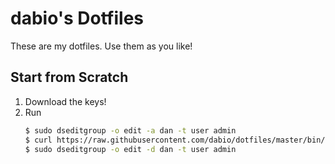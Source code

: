 # dabio's Dotfiles

These are my dotfiles. Use them as you like!

## Start from Scratch

1. Download the keys!
2. Run
   ~~~ bash
   $ sudo dseditgroup -o edit -a dan -t user admin
   $ curl https://raw.githubusercontent.com/dabio/dotfiles/master/bin/install.sh | bash
   $ sudo dseditgroup -o edit -d dan -t user admin
   ~~~
